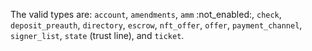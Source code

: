 The valid types are: `account`, `amendments`, `amm` :not_enabled:,  `check`, `deposit_preauth`, `directory`, `escrow`, `nft_offer`, `offer`, `payment_channel`, `signer_list`, `state` (trust line), and `ticket`.